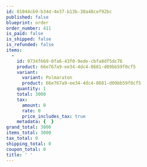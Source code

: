 ```yaml
---
id: 01044cb9-b34d-4e37-b13b-30a48cef92bc
published: false
blueprint: order
order_number: 411
is_paid: false
is_shipped: false
is_refunded: false
items:
  -
    id: 9734f669-0fa6-43f0-9ede-cbfa8df5dc76
    product: 66e767a9-ee34-4dc4-8681-d09bb59f0cf5
    variant:
      variant: Polmaraton
      product: 66e767a9-ee34-4dc4-8681-d09bb59f0cf5
    quantity: 1
    total: 3000
    tax:
      amount: 0
      rate: 0
      price_includes_tax: true
    metadata: {  }
grand_total: 3000
items_total: 3000
tax_total: 0
shipping_total: 0
coupon_total: 0
title: ' '
---
```


